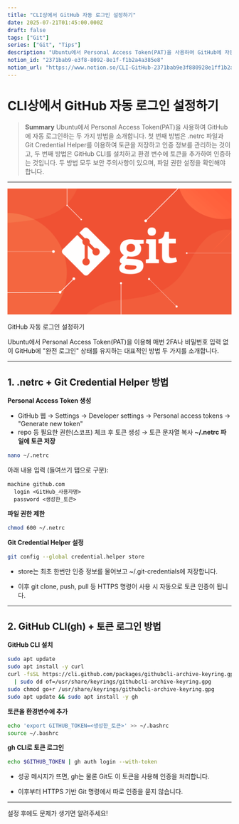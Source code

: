 ```yaml
---
title: "CLI상에서 GitHub 자동 로그인 설정하기"
date: 2025-07-21T01:45:00.000Z
draft: false
tags: ["Git"]
series: ["Git", "Tips"]
description: "Ubuntu에서 Personal Access Token(PAT)을 사용하여 GitHub에 자동 로그인하는 두 가지 방법을 소개합니다. 첫 번째 방법은 .netrc 파일과 Git Credential Helper를 이용하여 토큰을 저장하고 인증 정보를 관리하는 것이고, 두 번째 방법은 GitHub CLI를 설치하고 환경 변수에 토큰을 추가하여 인증하는 것입니다. 두 방법 모두 보안 주의사항이 있으며, 파일 권한 설정을 확인해야 합니다."
notion_id: "2371bab9-e3f8-8092-8e1f-f1b2a4a385e8"
notion_url: "https://www.notion.so/CLI-GitHub-2371bab9e3f880928e1ff1b2a4a385e8"
---
```


# CLI상에서 GitHub 자동 로그인 설정하기

> **Summary**
> Ubuntu에서 Personal Access Token(PAT)을 사용하여 GitHub에 자동 로그인하는 두 가지 방법을 소개합니다. 첫 번째 방법은 .netrc 파일과 Git Credential Helper를 이용하여 토큰을 저장하고 인증 정보를 관리하는 것이고, 두 번째 방법은 GitHub CLI를 설치하고 환경 변수에 토큰을 추가하여 인증하는 것입니다. 두 방법 모두 보안 주의사항이 있으며, 파일 권한 설정을 확인해야 합니다.

---

![Image](image_b435940f7bad.png)

GitHub 자동 로그인 설정하기

Ubuntu에서 Personal Access Token(PAT)을 이용해 매번 2FA나 비밀번호 입력 없이 GitHub에 "완전 로그인" 상태를 유지하는 대표적인 방법 두 가지를 소개합니다.

---

## 1. .netrc + Git Credential Helper 방법

**Personal Access Token 생성**

- GitHub 웹 → Settings → Developer settings → Personal access tokens → "Generate new token"
- repo 등 필요한 권한(스코프) 체크 후 토큰 생성 → 토큰 문자열 복사
**~/.netrc 파일에 토큰 저장**

```bash
nano ~/.netrc
```

아래 내용 입력 (들여쓰기 탭으로 구분):

```plain text
machine github.com
  login <GitHub_사용자명>
  password <생성한_토큰>
```

**파일 권한 제한**

```bash
chmod 600 ~/.netrc
```

**Git Credential Helper 설정**

```bash
git config --global credential.helper store
```

- store는 최초 한번만 인증 정보를 물어보고 ~/.git-credentials에 저장합니다.

- 이후 git clone, push, pull 등 HTTPS 명령어 사용 시 자동으로 토큰 인증이 됩니다.

---

## 2. GitHub CLI(gh) + 토큰 로그인 방법

**GitHub CLI 설치**

```bash
sudo apt update
sudo apt install -y curl
curl -fsSL https://cli.github.com/packages/githubcli-archive-keyring.gpg \
  | sudo dd of=/usr/share/keyrings/githubcli-archive-keyring.gpg
sudo chmod go+r /usr/share/keyrings/githubcli-archive-keyring.gpg
sudo apt update && sudo apt install -y gh
```

**토큰을 환경변수에 추가**

```bash
echo 'export GITHUB_TOKEN=<생성한_토큰>' >> ~/.bashrc
source ~/.bashrc
```

**gh CLI로 토큰 로그인**

```bash
echo $GITHUB_TOKEN | gh auth login --with-token
```

- 성공 메시지가 뜨면, gh는 물론 Git도 이 토큰을 사용해 인증을 처리합니다.

- 이후부터 HTTPS 기반 Git 명령에서 따로 인증을 묻지 않습니다.

---

설정 후에도 문제가 생기면 알려주세요!

